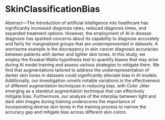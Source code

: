 # SkinClassificationBias

Abstract—The introduction of artificial intelligence into healthcare has significantly increased diagnosis rates, reduced diagnosis
times, and expanded treatment options. However, the employment
of AI in disease diagnosis has sparked concerns about its capability to diagnose accurately and fairly for marginalized groups that
are underrepresented in datasets. A worrisome example is the
discrepancy in skin cancer diagnosis accuracies between patients
with darker and lighter skin tones. In this study, we employ the
Kruskal-Wallis hypothesis test to quantify biases that may arise
during AI model training and assess various strategies to mitigate
them. We find that augmentations tailored to address the underrepresentation of darker skin tones in datasets could significantly
alleviate bias in AI models. Additionally, our investigation unveils
notable variations in the effectiveness of different augmentation
techniques in reducing bias, with Color Jitter emerging as a
standout augmentation technique that can effectively mitigate
bias. Furthermore, our analysis of the interplay between light and
dark skin images during training underscores the importance of
incorporating diverse skin tones in the training process to narrow
the accuracy gap and mitigate bias across different skin colors.
